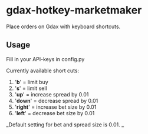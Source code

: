 # gdax-hotkey-marketmaker


Place orders on Gdax with keyboard shortcuts.


## Usage

Fill in your API-keys in config.py

Currently available short cuts:

  1. '**b**' = limit buy
  2. '**s**' = limit sell
  3. '**up**' = increase spread by 0.01
  4. '**down**' = decrease spread by 0.01
  5. '**right**' = increase bet size by 0.01
  6. '**left**' = decrease bet size by 0.01

_Default setting for bet and spread size is 0.01. _
